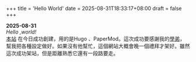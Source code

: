 +++
title = 'Hello World'
date = 2025-08-31T18:33:17+08:00
draft = false
+++


**2025-08-31** </br>
*Hello ,world!* </br>[本站](windson.cc) 在今日成功創建，用的是Hugo 、PaperMod。這次成功要感謝我的[學弟](iach.cc)，幫我把各種設定做好。如果沒有他幫忙，這個網站大概會晚一個禮拜才架好。雖然這次成功架站，但是距離熟悉它還有一段路要走。
